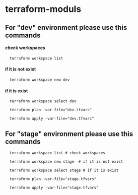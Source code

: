 # terraform-moduls
## For "dev" environment please use this commands
#### check workspaces
```
  terraform workspace list
```
#### if it is not exist
```
  terraform workspace new dev
```
#### if it is exist
```
  terraform workspace select dev
```
```
  terraform plan -var-file="dev.tfvars"
```
```  
  terraform apply -var-file="dev.tfvars"
```
## For "stage" environment please use this commands
```
  terraform workspace list # check workspaces
```
```
  terraform workspace new stage  # if it is not exist
```
```
  terraform workspace select stage # if it is exist
```
```
  terraform plan -var-file="stage.tfvars"
```
```
  terraform apply -var-file="stage.tfvars"
```
